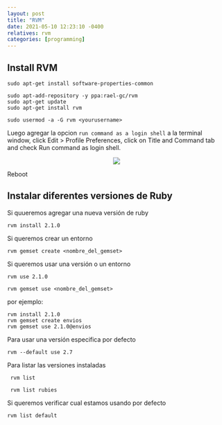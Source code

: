 ```yaml
---
layout: post
title: "RVM"
date: 2021-05-10 12:23:10 -0400
relatives: rvm
categories: [programming]
---
```



## Install RVM

```
sudo apt-get install software-properties-common

sudo apt-add-repository -y ppa:rael-gc/rvm
sudo apt-get update
sudo apt-get install rvm

sudo usermod -a -G rvm <yourusername>

```

Luego agregar la opcion `run command as a login shell` a la terminal window, click Edit > Profile Preferences, click on Title and Command tab and check Run command as login shell.

<p align="center">
<img src="{{site.baseurl}}/assets/img/posts/{{page.relatives}}/login.png?raw=true">
</p>

Reboot

##  Instalar diferentes versiones de Ruby

Si quueremos agregar una nueva versión de ruby
```
rvm install 2.1.0
```

Si queremos crear un entorno
``` 
rvm gemset create <nombre_del_gemset>
``` 

Si queremos usar una versión o un entorno
``` 
rvm use 2.1.0

rvm gemset use <nombre_del_gemset>
```

por ejemplo:
```
rvm install 2.1.0 
rvm gemset create envios
rvm gemset use 2.1.0@envios
```


Para usar una versión especifica por defecto
```
rvm --default use 2.7
```


Para listar las versiones instaladas
```
 rvm list

 rvm list rubies
```

Si queremos verificar cual estamos usando por defecto
```
rvm list default
```